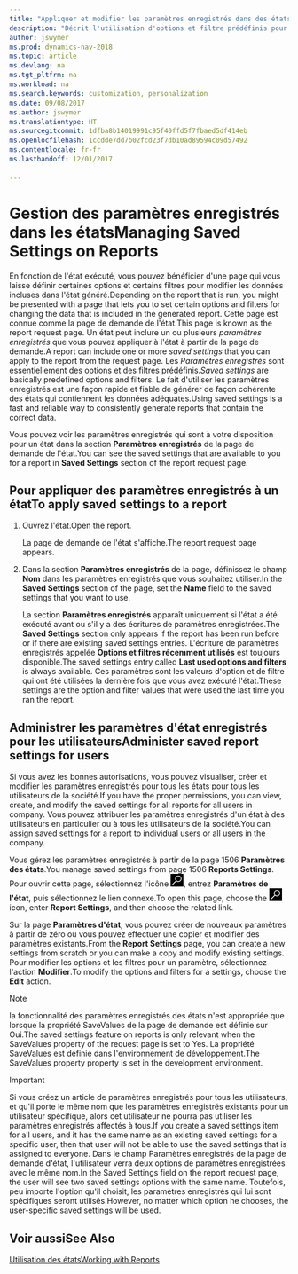 ```yaml
---
title: "Appliquer et modifier les paramètres enregistrés dans des états"
description: "Décrit l'utilisation d'options et filtre prédéfinis pour personnaliser un état, et pour générer les données exactes."
author: jswymer
ms.prod: dynamics-nav-2018
ms.topic: article
ms.devlang: na
ms.tgt_pltfrm: na
ms.workload: na
ms.search.keywords: customization, personalization
ms.date: 09/08/2017
ms.author: jswymer
ms.translationtype: HT
ms.sourcegitcommit: 1dfba8b14019991c95f40ffd5f7fbaed5df414eb
ms.openlocfilehash: 1ccdde7dd7b02fcd23f7db10ad89594c09d57492
ms.contentlocale: fr-fr
ms.lasthandoff: 12/01/2017

---
```

# <a name="managing-saved-settings-on-reports"></a><span data-ttu-id="0de2b-103">Gestion des paramètres enregistrés dans les états</span><span class="sxs-lookup"><span data-stu-id="0de2b-103">Managing Saved Settings on Reports</span></span>
<span data-ttu-id="0de2b-104">En fonction de l'état exécuté, vous pouvez bénéficier d'une page qui vous laisse définir certaines options et certains filtres pour modifier les données incluses dans l'état généré.</span><span class="sxs-lookup"><span data-stu-id="0de2b-104">Depending on the report that is run, you might be presented with a page that lets you to set certain options and filters for changing the data that is included in the generated report.</span></span> <span data-ttu-id="0de2b-105">Cette page est connue comme la page de demande de l'état.</span><span class="sxs-lookup"><span data-stu-id="0de2b-105">This page is known as the report request page.</span></span> <span data-ttu-id="0de2b-106">Un état peut inclure un ou plusieurs *paramètres enregistrés* que vous pouvez appliquer à l'état à partir de la page de demande.</span><span class="sxs-lookup"><span data-stu-id="0de2b-106">A report can include one or more *saved settings* that you can apply to the report from the request page.</span></span> <span data-ttu-id="0de2b-107">Les *Paramètres enregistrés* sont essentiellement des options et des filtres prédéfinis.</span><span class="sxs-lookup"><span data-stu-id="0de2b-107">*Saved settings* are basically predefined options and filters.</span></span> <span data-ttu-id="0de2b-108">Le fait d'utiliser les paramètres enregistrés est une façon rapide et fiable de générer de façon cohérente des états qui contiennent les données adéquates.</span><span class="sxs-lookup"><span data-stu-id="0de2b-108">Using saved settings is a fast and reliable way to consistently generate reports that contain the correct data.</span></span>

<span data-ttu-id="0de2b-109">Vous pouvez voir les paramètres enregistrés qui sont à votre disposition pour un état dans la section **Paramètres enregistrés** de la page de demande de l'état.</span><span class="sxs-lookup"><span data-stu-id="0de2b-109">You can see the saved settings that are available to you for a report in **Saved Settings** section of the report request page.</span></span>  

## <a name="to-apply-saved-settings-to-a-report"></a><span data-ttu-id="0de2b-110">Pour appliquer des paramètres enregistrés à un état</span><span class="sxs-lookup"><span data-stu-id="0de2b-110">To apply saved settings to a report</span></span>
1. <span data-ttu-id="0de2b-111">Ouvrez l'état.</span><span class="sxs-lookup"><span data-stu-id="0de2b-111">Open the report.</span></span>

   <span data-ttu-id="0de2b-112">La page de demande de l'état s'affiche.</span><span class="sxs-lookup"><span data-stu-id="0de2b-112">The report request page appears.</span></span>    
2. <span data-ttu-id="0de2b-113">Dans la section **Paramètres enregistrés** de la page, définissez le champ **Nom** dans les paramètres enregistrés que vous souhaitez utiliser.</span><span class="sxs-lookup"><span data-stu-id="0de2b-113">In the **Saved Settings** section of the page, set the **Name** field  to the saved settings that you want to use.</span></span>

   <span data-ttu-id="0de2b-114">La section **Paramètres enregistrés** apparaît uniquement si l'état a été exécuté avant ou s'il y a des écritures de paramètres enregistrées.</span><span class="sxs-lookup"><span data-stu-id="0de2b-114">The **Saved Settings** section only appears if the report has been run before or if there are existing saved settings entries.</span></span> <span data-ttu-id="0de2b-115">L'écriture de paramètres enregistrés appelée **Options et filtres récemment utilisés** est toujours disponible.</span><span class="sxs-lookup"><span data-stu-id="0de2b-115">The saved settings entry called **Last used options and filters** is always available.</span></span> <span data-ttu-id="0de2b-116">Ces paramètres sont les valeurs d'option et de filtre qui ont été utilisées la dernière fois que vous avez exécuté l'état.</span><span class="sxs-lookup"><span data-stu-id="0de2b-116">These settings are the option and filter values that were used the last time you ran the report.</span></span>

## <a name="administer-saved-report-settings-for-users"></a><span data-ttu-id="0de2b-117">Administrer les paramètres d'état enregistrés pour les utilisateurs</span><span class="sxs-lookup"><span data-stu-id="0de2b-117">Administer saved report settings for users</span></span>
<span data-ttu-id="0de2b-118">Si vous avez les bonnes autorisations, vous pouvez visualiser, créer et modifier les paramètres enregistrés pour tous les états pour tous les utilisateurs de la société.</span><span class="sxs-lookup"><span data-stu-id="0de2b-118">If you have the proper permissions, you can view, create, and modify the saved settings for all reports for all users in company.</span></span> <span data-ttu-id="0de2b-119">Vous pouvez attribuer les paramètres enregistrés d'un état à des utilisateurs en particulier ou à tous les utilisateurs de la société.</span><span class="sxs-lookup"><span data-stu-id="0de2b-119">You can assign saved settings for a report to individual users or all users in the company.</span></span>

<span data-ttu-id="0de2b-120">Vous gérez les paramètres enregistrés à partir de la page 1506 **Paramètres des états**.</span><span class="sxs-lookup"><span data-stu-id="0de2b-120">You manage saved settings from page 1506 **Reports Settings**.</span></span> <span data-ttu-id="0de2b-121">Pour ouvrir cette page, sélectionnez l'icône ![Page ou état pour la recherche](media/ui-search/search_small.png "Page ou état pour la recherche"), entrez **Paramètres de l'état**, puis sélectionnez le lien connexe.</span><span class="sxs-lookup"><span data-stu-id="0de2b-121">To open this page, choose the ![Search for Page or Report](media/ui-search/search_small.png "Search for Page or Report icon") icon, enter **Report Settings**, and then choose the related link.</span></span>

<span data-ttu-id="0de2b-122">Sur la page **Paramètres d'état**, vous pouvez créer de nouveaux paramètres à partir de zéro ou vous pouvez effectuer une copier et modifier des paramètres existants.</span><span class="sxs-lookup"><span data-stu-id="0de2b-122">From the **Report Settings** page, you can create a new settings from scratch or you can make a copy and modify existing settings.</span></span> <span data-ttu-id="0de2b-123">Pour modifier les options et les filtres pour un paramètre, sélectionnez l'action **Modifier**.</span><span class="sxs-lookup"><span data-stu-id="0de2b-123">To modify the options and filters for a settings, choose the **Edit** action.</span></span>

> [!NOTE]
> <span data-ttu-id="0de2b-124">la fonctionnalité des paramètres enregistrés des états n'est appropriée que lorsque la propriété SaveValues de la page de demande est définie sur Oui.</span><span class="sxs-lookup"><span data-stu-id="0de2b-124">The saved settings feature on reports is only relevant when the SaveValues property of the request page is set to Yes.</span></span> <span data-ttu-id="0de2b-125">La propriété SaveValues est définie dans l'environnement de développement.</span><span class="sxs-lookup"><span data-stu-id="0de2b-125">The SaveValues property property is set in the development environment.</span></span>  

> [!Important]
> <span data-ttu-id="0de2b-126">Si vous créez un article de paramètres enregistrés pour tous les utilisateurs, et qu'il porte le même nom que les paramètres enregistrés existants pour un utilisateur spécifique, alors cet utilisateur ne pourra pas utiliser les paramètres enregistrés affectés à tous.</span><span class="sxs-lookup"><span data-stu-id="0de2b-126">If you create a saved settings item for all users, and it has the same name as an existing saved settings for a specific user, then that user will not be able to use the saved settings that is assigned to everyone.</span></span>  <span data-ttu-id="0de2b-127">Dans le champ Paramètres enregistrés de la page de demande d'état, l'utilisateur verra deux options de paramètres enregistrées avec le même nom.</span><span class="sxs-lookup"><span data-stu-id="0de2b-127">In the Saved Settings field on the report request page, the user will see two saved settings options with the same name.</span></span> <span data-ttu-id="0de2b-128">Toutefois, peu importe l'option qu'il choisit, les paramètres enregistrés qui lui sont spécifiques seront utilisés.</span><span class="sxs-lookup"><span data-stu-id="0de2b-128">However, no matter which option he chooses, the user-specific saved settings will be used.</span></span>

## <a name="see-also"></a><span data-ttu-id="0de2b-129">Voir aussi</span><span class="sxs-lookup"><span data-stu-id="0de2b-129">See Also</span></span>
[<span data-ttu-id="0de2b-130">Utilisation des états</span><span class="sxs-lookup"><span data-stu-id="0de2b-130">Working with Reports</span></span>](ui-work-report.md)  

